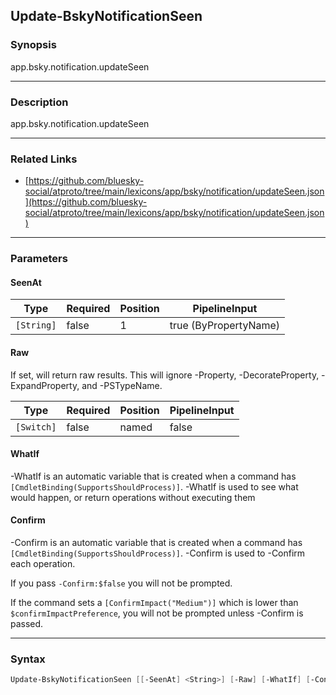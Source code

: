 Update-BskyNotificationSeen
---------------------------




### Synopsis
app.bsky.notification.updateSeen



---


### Description

app.bsky.notification.updateSeen



---


### Related Links
* [https://github.com/bluesky-social/atproto/tree/main/lexicons/app/bsky/notification/updateSeen.json](https://github.com/bluesky-social/atproto/tree/main/lexicons/app/bsky/notification/updateSeen.json)





---


### Parameters
#### **SeenAt**




|Type      |Required|Position|PipelineInput        |
|----------|--------|--------|---------------------|
|`[String]`|false   |1       |true (ByPropertyName)|



#### **Raw**

If set, will return raw results. This will ignore -Property, -DecorateProperty, -ExpandProperty, and -PSTypeName.






|Type      |Required|Position|PipelineInput|
|----------|--------|--------|-------------|
|`[Switch]`|false   |named   |false        |



#### **WhatIf**
-WhatIf is an automatic variable that is created when a command has ```[CmdletBinding(SupportsShouldProcess)]```.
-WhatIf is used to see what would happen, or return operations without executing them
#### **Confirm**
-Confirm is an automatic variable that is created when a command has ```[CmdletBinding(SupportsShouldProcess)]```.
-Confirm is used to -Confirm each operation.

If you pass ```-Confirm:$false``` you will not be prompted.


If the command sets a ```[ConfirmImpact("Medium")]``` which is lower than ```$confirmImpactPreference```, you will not be prompted unless -Confirm is passed.



---


### Syntax
```PowerShell
Update-BskyNotificationSeen [[-SeenAt] <String>] [-Raw] [-WhatIf] [-Confirm] [<CommonParameters>]
```
